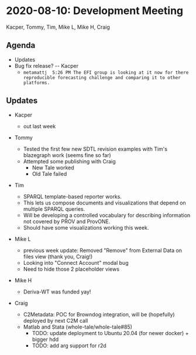 2020-08-10: Development Meeting
===============================

Kacper, Tommy, Tim, Mike L, Mike H, Craig

Agenda
------
* Updates
* Bug fix release? -- Kacper
    * `metamattj  5:26 PM
The EFI group is looking at it now for there reproducible forecasting challenge and comparing it to other platforms.`


Updates
-------
* Kacper
    * out last week

* Tommy
    * Tested the first few new SDTL revision examples with Tim's blazegraph work (seems fine so far)
    * Attempted some publishing with Craig
        * New Tale worked
        * Old Tale failed

* Tim
    * SPARQL template-based reporter works.
    * This lets us compose documents and visualizations that depend on multiple SPARQL queries.
    * Will be developing a controlled vocabulary for describing information not covered by PROV and ProvONE.
    * Should have some visualizations working this week.

* Mike L
    * previous week update: Removed "Remove" from External Data on files view (thank you, Craig!)
    * Looking into "Connect Account" modal bug
    * Need to hide those 2 placeholder views

* Mike H
    * Deriva-WT was funded yay!

* Craig
    * C2Metadata: POC for Browndog integration, will be (hopefully) deployed by next C2M call
    * Matlab and Stata (whole-tale/whole-tale#85)
        * TODO: update deployment to Ubuntu 20.04 (for newer docker) + bigger hdd
        * TODO: add arg support for r2d
